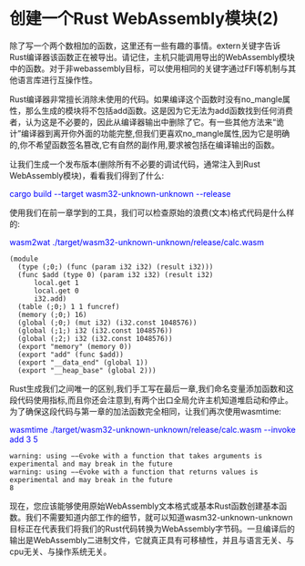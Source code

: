 # 创建一个Rust WebAssembly模块(2)

除了写一个两个数相加的函数，这里还有一些有趣的事情。extern关键字告诉Rust编译器该函数正在被导出。请记住，主机只能调用导出的WebAssembly模块中的函数。对于非webassembly目标，可以使用相同的关键字通过FFI等机制与其他语言库进行互操作性。

Rust编译器非常擅长消除未使用的代码。如果编译这个函数时没有no_mangle属性，那么生成的模块将不包括add函数。这是因为它无法为add函数找到任何消费者，认为这是不必要的，因此从编译器输出中删除了它。有一些其他方法来“诡计”编译器到离开你外面的功能完整,但我们更喜欢no_mangle属性,因为它是明确的,你不希望函数签名篡改,它有自然的副作用,要求被包括在编译输出的函数。

让我们生成一个发布版本(删除所有不必要的调试代码，通常注入到Rust WebAssembly模块)，看看我们得到了什么:

<font color=Blue>cargo build --target wasm32-unknown-unknown --release</font>

使用我们在前一章学到的工具，我们可以检查原始的浪费(文本)格式代码是什么样的:

<font color=Blue>wasm2wat ./target/wasm32-unknown-unknown/release/calc.wasm</font>

```webassembly
(module
  (type (;0;) (func (param i32 i32) (result i32)))
  (func $add (type 0) (param i32 i32) (result i32)
      local.get 1
      local.get 0
      i32.add)
  (table (;0;) 1 1 funcref)
  (memory (;0;) 16)
  (global (;0;) (mut i32) (i32.const 1048576))
  (global (;1;) i32 (i32.const 1048576))
  (global (;2;) i32 (i32.const 1048576))
  (export "memory" (memory 0))
  (export "add" (func $add))
  (export "__data_end" (global 1))
  (export "__heap_base" (global 2)))
```

Rust生成我们之间唯一的区别,我们手工写在最后一章,我们命名变量添加函数和这段代码使用指标,而且你还会注意到,有两个出口全局允许主机知道堆启动和停止。
为了确保这段代码与第一章的加法函数完全相同，让我们再次使用wasmtime:

<font color=Blue>wasmtime ./target/wasm32-unknown-unknown/release/calc.wasm --invoke add 3 5</font>

```text
warning: using −−∈voke with a function that takes arguments is experimental and may break in the future
warning: using −−∈voke with a function that returns values is experimental and may break in the future
8
```

现在，您应该能够使用原始WebAssembly文本格式或基本Rust函数创建基本函数。我们不需要知道内部工作的细节，就可以知道wasm32-unknown-unknown目标正在代表我们将我们的Rust代码转换为WebAssembly字节码。一旦编译后的输出是WebAssembly二进制文件，它就真正具有可移植性，并且与语言无关、与cpu无关、与操作系统无关。
